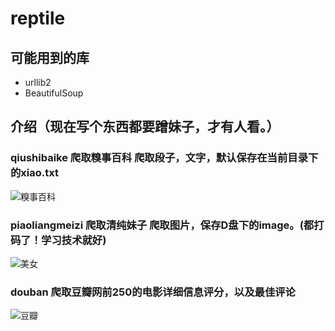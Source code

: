 # reptile
## 可能用到的库
* urllib2
* BeautifulSoup

## 介绍（现在写个东西都要蹭妹子，才有人看。）
### qiushibaike 爬取糗事百科 爬取段子，文字，默认保存在当前目录下的xiao.txt
![糗事百科](http://www.zengdexing.cn/chuangtu/xiaohua.png)
### piaoliangmeizi 爬取清纯妹子 爬取图片，保存D盘下的image。(都打码了！学习技术就好)
![美女](http://www.zengdexing.cn/chuangtu/meinv.png)
### douban 爬取豆瓣网前250的电影详细信息评分，以及最佳评论
![豆瓣](http://www.zengdexing.cn/chuangtu/douban.png)

